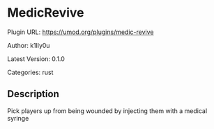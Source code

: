 # MedicRevive

Plugin URL: https://umod.org/plugins/medic-revive

Author: k1lly0u

Latest Version: 0.1.0

Categories: rust

## Description

Pick players up from being wounded by injecting them with a medical syringe

